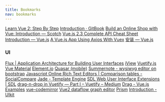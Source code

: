 ```yaml
---
title: Bookmarks
nav: bookmarks
---
```


<div class="book">
<a href="https://laracasts.com/series/learn-vue-2-step-by-step">Learn Vue 2: Step By Step</a>
<a href="https://vuejs-templates.github.io/webpack/">Introduction · GitBook</a>
<a href="https://scotch.io/courses/build-an-online-shop-with-vue/introduction">Build an Online Shop with Vue: Introduction ― Scotch</a>
<a href="https://vuejs-tips.github.io/cheatsheet/">Vue.js 2.3 Complete API Cheat Sheet</a>
<a href="https://vuejs.org/v2/guide/">Introduction — Vue.js</a>
<a href="https://www.thepolyglotdeveloper.com/2018/04/vuejs-app-using-axios-vuex/">A Vue.js App Using Axios With Vuex</a>
<a href="https://cn.vuejs.org/v2/guide/installation.html">安装 — Vue.js</a>

<H3 LAST_MODIFIED="1562794450">UI</H3>

<a href="https://facebook.github.io/flux/">Flux | Application Architecture for Building User Interfaces</a>
<a href="https://www.iviewui.com/">iView</a>
<a href="https://vuetifyjs.com/en/getting-started/quick-start">Vuetify.js</a>
<a href="https://vuematerial.io/getting-started">Vue Material</a>
<a href="https://element.eleme.io/#/zh-CN/component/installation">Element.io</a>
<a href="https://quasar-framework.org/guide/index.html">Quasar (mobile)</a>
<a href="http://summernote.org/getting-started/">Summernote - wysiwyg editor on bootstrap</a>
<a href="http://socialcompare.com/en/comparison/javascript-online-rich-text-editors">Javascript Online Rich Text Editors | Comparison tables - SocialCompare</a>
<a href="http://jade-lang.com/">Jade - Template Engine</a>
<a href="http://www.sdl.com/video/sdl-web-wcm-user-interface-extensions/75478/">SDL Web User Interface Extensions | SDL</a>
<a href="https://medium.com/vuetify/drag-n-drop-in-vuetify-part-i-166f2c7a4a82">drag-n-drop in Vuetify — Part I – Vuetify – Medium</a>
<a href="https://vuejsexamples.com/tag/drag/">Drag - Vue.js Examples</a>
<a href="https://surmon-china.github.io/vue-codemirror/">vue-codemirror</a>
<a href="https://vuejsexamples.com/vue2-dataflow-graph-editor/">Vue2 dataflow graph editor</a>
<a href="https://prismjs.com/">Prism</a>
<a href="https://getuikit.com/docs/introduction">Introduction - UIkit</a>

</div>
